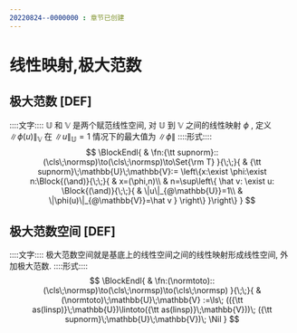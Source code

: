 ```yaml
---
20220824--0000000 : 章节已创建
---
```

# 线性映射,极大范数
## 极大范数 [DEF]
::::文字::::
$\mathbb{U}$ 和 $\mathbb{V}$ 是两个赋范线性空间, 对 $\mathbb{U}$ 到 $\mathbb{V}$ 之间的线性映射 $\phi$ , 定义 $\|\phi(u)\|_{\mathbb{V}}$ 在 $\|u\|_{\mathbb{U}} = 1$ 情况下的最大值为 $\|\phi\|$ 
::::形式::::
$$
\BlockEndl{
    & \fn:{\tt supnorm}::(\cls\;\normsp)\to(\cls\;\normsp)\to\Set{\rm T}
}{\;\;}{
    & {\tt supnorm}\;\mathbb{U}\;\mathbb{V}:=
    \left\{x:\exist \phi:\exist n:\Block{(\and)}{\;\;}{
        & x=(\phi,n)\\
        & n=\sup\left\{
            \hat v:
            \exist u:
                \Block{(\and)}{\;\;}{
                    & \|u\|_{@\mathbb{U}}=1\\
                    & \|\phi(u)\|_{@\mathbb{V}}=\hat v
                }
        \right\}
    }\right\}
}
$$

## 极大范数空间 [DEF]
::::文字::::
极大范数空间就是基底上的线性空间之间的线性映射形成线性空间, 外加极大范数. 
::::形式::::
$$
\BlockEndl{
    & \fn:(\normtoto)::(\cls\;\normsp)\to(\cls\;\normsp)\to(\cls\;\normsp)
}{\;\;}{
    & (\normtoto)\;\mathbb{U}\;\mathbb{V}
    :=\ls\;
        (({\tt as(linsp)}\;\mathbb{U})\lintoto({\tt as(linsp)}\;\mathbb{V}))\;
        ({\tt supnorm}\;\mathbb{U}\;\mathbb{V})\;
    \Nil
}
$$
